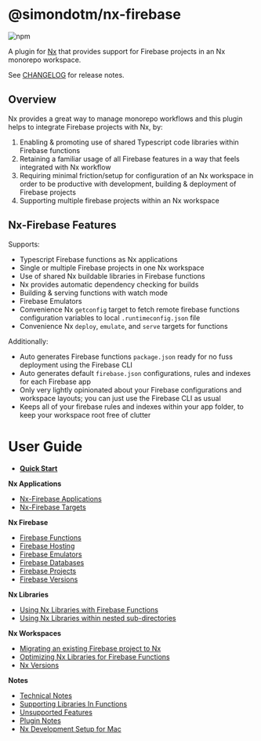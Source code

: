 # @simondotm/nx-firebase

![npm](https://img.shields.io/npm/dw/@simondotm/nx-firebase.svg)

A plugin for [Nx](https://nx.dev) that provides support for Firebase projects in an Nx monorepo workspace.

See [CHANGELOG](https://github.com/simondotm/nx-firebase/blob/main/CHANGELOG.md) for release notes.

## Overview

Nx provides a great way to manage monorepo workflows and this plugin helps to integrate Firebase projects with Nx, by:

1. Enabling & promoting use of shared Typescript code libraries within Firebase functions
2. Retaining a familiar usage of all Firebase features in a way that feels integrated with Nx workflow
3. Requiring minimal friction/setup for configuration of an Nx workspace in order to be productive with development, building & deployment of Firebase projects
4. Supporting multiple firebase projects within an Nx workspace

## Nx-Firebase Features

Supports:

- Typescript Firebase functions as Nx applications
- Single or multiple Firebase projects in one Nx workspace
- Use of shared Nx buildable libraries in Firebase functions
- Nx provides automatic dependency checking for builds
- Building & serving functions with watch mode
- Firebase Emulators
- Convenience Nx `getconfig` target to fetch remote firebase functions configuration variables to local `.runtimeconfig.json` file
- Convenience Nx `deploy`, `emulate`, and `serve` targets for functions

Additionally:

- Auto generates Firebase functions `package.json` ready for no fuss deployment using the Firebase CLI
- Auto generates default `firebase.json` configurations, rules and indexes for each Firebase app
- Only very lightly opinionated about your Firebase configurations and workspace layouts; you can just use the Firebase CLI as usual
- Keeps all of your firebase rules and indexes within your app folder, to keep your workspace root free of clutter

# User Guide

- **[Quick Start](docs/quick-start.md)**

**Nx Applications**

- [Nx-Firebase Applications](docs/nx-firebase-applications.md)
- [Nx-Firebase Targets](docs/nx-firebase-targets.md)

**Nx Firebase**

- [Firebase Functions](docs/nx-firebase-functions.md)
- [Firebase Hosting](docs/nx-firebase-hosting.md)
- [Firebase Emulators](docs/nx-firebase-emulators.md)
- [Firebase Databases](docs/nx-firebase-databases.md)
- [Firebase Projects](docs/nx-firebase-projects.md)
- [Firebase Versions](docs/firebase-versions.md)

**Nx Libraries**

- [Using Nx Libraries with Firebase Functions](docs/nx-libraries.md)
- [Using Nx Libraries within nested sub-directories](docs/nx-libraries-nested.md)

**Nx Workspaces**

- [Migrating an existing Firebase project to Nx](docs/nx-migration.md)
- [Optimizing Nx Libraries for Firebase Functions](docs/optimizing-libraries.md)
- [Nx Versions](docs/nx-versions.md)

**Notes**

- [Technical Notes](docs/technical-notes.md)
- [Supporting Libraries In Functions](docs/supporting-libraries.md)
- [Unsupported Features](docs/unsupported-features.md)
- [Plugin Notes](docs/nx-plugin-commands.md)
- [Nx Development Setup for Mac](docs/nx-setup-mac.md)
